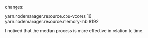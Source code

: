 
changes:
 
yarn.nodemanager.resource.cpu-vcores 16
yarn.nodemanager.resource.memory-mb 8192

I noticed that the median process is more effective in relation to time.
